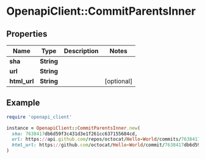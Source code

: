# OpenapiClient::CommitParentsInner

## Properties

| Name | Type | Description | Notes |
| ---- | ---- | ----------- | ----- |
| **sha** | **String** |  |  |
| **url** | **String** |  |  |
| **html_url** | **String** |  | [optional] |

## Example

```ruby
require 'openapi_client'

instance = OpenapiClient::CommitParentsInner.new(
  sha: 7638417db6d59f3c431d3e1f261cc637155684cd,
  url: https://api.github.com/repos/octocat/Hello-World/commits/7638417db6d59f3c431d3e1f261cc637155684cd,
  html_url: https://github.com/octocat/Hello-World/commit/7638417db6d59f3c431d3e1f261cc637155684cd
)
```

